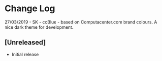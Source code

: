 # Change Log

27/03/2019 - SK - ccBlue - based on Computacenter.com brand colours. A nice dark theme for development.

## [Unreleased]

- Initial release
